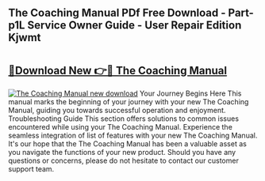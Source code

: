 ## The Coaching Manual PDf Free Download - Part-p1L Service Owner Guide - User Repair Edition Kjwmt

# <h2><a href="http://cf2994.oget.top/?id=The+Coaching+Manual">🔗Download New 👉🔴 The Coaching Manual</a></h2>

[![The Coaching Manual new download](https://i.imgur.com/5g1atiW.png)](http://cf2994.oget.top/?id=The+Coaching+Manual)
Your Journey Begins Here This manual marks the beginning of your journey with your new The Coaching Manual, guiding you towards successful operation and enjoyment. Troubleshooting Guide This section offers solutions to common issues encountered while using your The Coaching Manual. Experience the seamless integration of list of features with your new The Coaching Manual. It's our hope that the The Coaching Manual has been a valuable asset as you navigate the functions of your new product. Should you have any questions or concerns, please do not hesitate to contact our customer support team.
